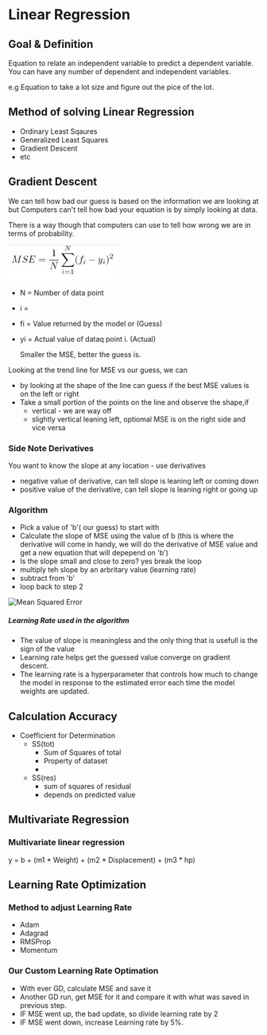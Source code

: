# Linear Regression

## Goal & Definition
Equation to relate an independent variable to predict a dependent variable. You can have any number of dependent and independent variables.

e.g Equation to take a lot size and figure out the pice of the lot.

## Method of solving Linear Regression

- Ordinary Least Sqaures
- Generalized Least Squares
- Gradient Descent
- etc

## Gradient Descent

We can tell how bad our guess is based on the information we are looking at but Computers can't tell how bad your equation is by simply looking at data.

There is a way though that computers can use to tell how wrong we are in terms of probability. 

![Mean Squared Error](images/MSE.JPG)

- N = Number of data point
- i = 
- fi = Value returned by the model or  (Guess)
- yi = Actual value of dataq point i. (Actual)

  Smaller the MSE, better the guess is.

 Looking at the trend line for MSE vs our guess, we can
 - by looking at the shape of the line can guess if the best MSE values is on the left or right
 - Take a small portion of the points on the line and observe the shape,if 
   - vertical - we are way off
   - slightly vertical leaning left, optiomal MSE is on the right side and vice versa


 ### Side Note Derivatives
 You want to know the slope at any location - use derivatives

 - negative value of derivative, can tell slope is leaning left or coming down
 - positive value of the derivative, can tell slope is leaning right or going up

### Algorithm

 - Pick a value of 'b'( our guess) to start with 
 - Calculate the slope of MSE using the value of b (this is where the derivative will come in handy, we will do the derivative of MSE value and get a new equation that will depepend on 'b')
 - Is the slope small and close to zero? yes break the loop
 - multiply teh slope by an arbritary value (learning rate)
 - subtract from 'b'
 - loop back to step 2

![Mean Squared Error](images/MSE1.JPG)

##### Learning Rate used in the algorithm

 - The value of slope is meaningless and the only thing that is usefull is the sign of the value
 - Learning rate helps get the guessed value converge on gradient descent.
 - The learning rate is a hyperparameter that controls how much to change the model in response to the estimated error each time the model weights are updated. 

## Calculation Accuracy

- Coefficient for Determination
  - SS(tot)
    - Sum of Squares of total
    - Property of dataset
    - 
  - SS(res)
    - sum of squares of residual
    - depends on predicted value


## Multivariate Regression

### Multivariate linear regression
y = b + (m1 * Weight) + (m2 * Displacement) + (m3 * hp)

## Learning Rate Optimization

  ### Method to adjust Learning Rate
  - Adam
  - Adagrad
  - RMSProp
  - Momentum

 ### Our Custom Learning Rate Optimation 
   - With ever GD, calculate MSE and save it
   - Another GD run, get MSE for it and compare it with what was saved in previous step.
   - IF MSE went up, the bad update, so divide learning rate by 2
   - IF MSE went down, increase Learning rate by 5%.


  

